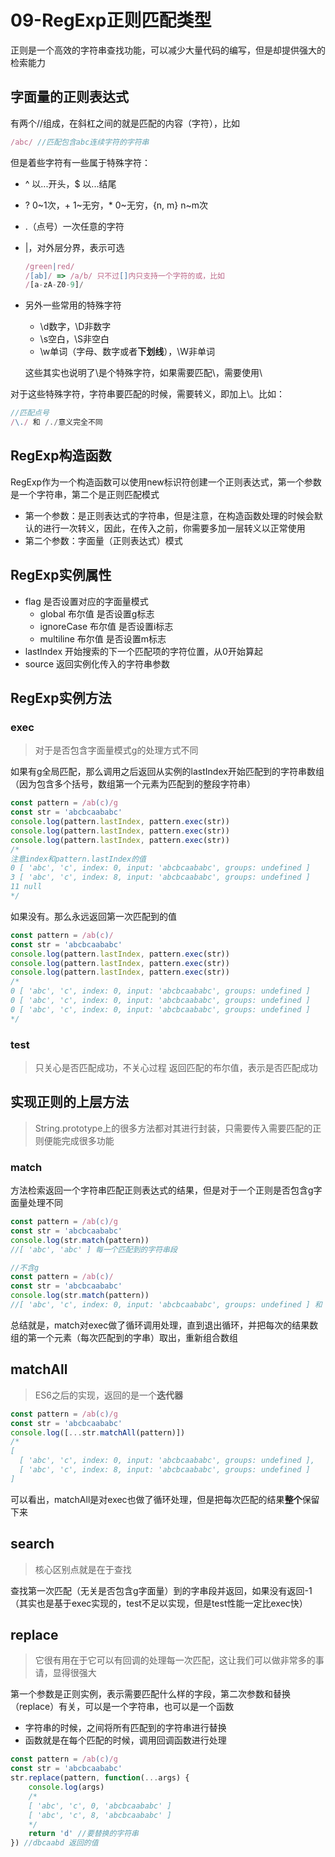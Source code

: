 # 09-RegExp正则匹配类型
正则是一个高效的字符串查找功能，可以减少大量代码的编写，但是却提供强大的检索能力

## 字面量的正则表达式
有两个//组成，在斜杠之间的就是匹配的内容（字符），比如
```javascript
/abc/ //匹配包含abc连续字符的字符串
```
但是着些字符有一些属于特殊字符：
- ^ 以...开头，$ 以...结尾
- ? 0~1次，+ 1~无穷，* 0~无穷，{n, m} n~m次
- .（点号）一次任意的字符
- |，对外层分界，表示可选
    ```javascript
    /green|red/
    /[ab]/ => /a/b/ 只不过[]内只支持一个字符的或，比如
    /[a-zA-Z0-9]/
    ```
- 另外一些常用的特殊字符
    - \d数字，\D非数字
    - \s空白，\S非空白
    - \w单词（字母、数字或者**下划线**），\W非单词
    
    这些其实也说明了\是个特殊字符，如果需要匹配\，需要使用\\

对于这些特殊字符，字符串要匹配的时候，需要转义，即加上\。比如：
```javascript
//匹配点号
/\./ 和 /./意义完全不同
```

## RegExp构造函数
RegExp作为一个构造函数可以使用new标识符创建一个正则表达式，第一个参数是一个字符串，第二个是正则匹配模式
- 第一个参数：是正则表达式的字符串，但是注意，在构造函数处理的时候会默认的进行一次转义，因此，在传入之前，你需要多加一层转义以正常使用
- 第二个参数：字面量（正则表达式）模式

## RegExp实例属性
- flag 是否设置对应的字面量模式
    - global 布尔值 是否设置g标志
    - ignoreCase 布尔值 是否设置i标志
    - multiline 布尔值 是否设置m标志
- lastIndex 开始搜索的下一个匹配项的字符位置，从0开始算起
- source 返回实例化传入的字符串参数


## RegExp实例方法

### exec
> 对于是否包含字面量模式g的处理方式不同

如果有g全局匹配，那么调用之后返回从实例的lastIndex开始匹配到的字符串数组（因为包含多个括号，数组第一个元素为匹配到的整段字符串）
```javascript
const pattern = /ab(c)/g
const str = 'abcbcaababc'
console.log(pattern.lastIndex, pattern.exec(str))
console.log(pattern.lastIndex, pattern.exec(str))
console.log(pattern.lastIndex, pattern.exec(str))
/*
注意index和pattern.lastIndex的值
0 [ 'abc', 'c', index: 0, input: 'abcbcaababc', groups: undefined ]
3 [ 'abc', 'c', index: 8, input: 'abcbcaababc', groups: undefined ]
11 null
*/
```
如果没有。那么永远返回第一次匹配到的值
```javascript
const pattern = /ab(c)/
const str = 'abcbcaababc'
console.log(pattern.lastIndex, pattern.exec(str))
console.log(pattern.lastIndex, pattern.exec(str))
console.log(pattern.lastIndex, pattern.exec(str))
/*
0 [ 'abc', 'c', index: 0, input: 'abcbcaababc', groups: undefined ]
0 [ 'abc', 'c', index: 0, input: 'abcbcaababc', groups: undefined ]
0 [ 'abc', 'c', index: 0, input: 'abcbcaababc', groups: undefined ]
*/
```

### test
> 只关心是否匹配成功，不关心过程
返回匹配的布尔值，表示是否匹配成功

## 实现正则的上层方法
> String.prototype上的很多方法都对其进行封装，只需要传入需要匹配的正则便能完成很多功能

### match
方法检索返回一个字符串匹配正则表达式的结果，但是对于一个正则是否包含g字面量处理不同
```javascript
const pattern = /ab(c)/g
const str = 'abcbcaababc'
console.log(str.match(pattern))
//[ 'abc', 'abc' ] 每一个匹配到的字符串段

//不含g
const pattern = /ab(c)/
const str = 'abcbcaababc'
console.log(str.match(pattern))
//[ 'abc', 'c', index: 0, input: 'abcbcaababc', groups: undefined ] 和 exec的结果一致
```
总结就是，match对exec做了循环调用处理，直到退出循环，并把每次的结果数组的第一个元素（每次匹配到的字串）取出，重新组合数组

## matchAll
> ES6之后的实现，返回的是一个**迭代器**
```javascript
const pattern = /ab(c)/g
const str = 'abcbcaababc'
console.log([...str.matchAll(pattern)])
/*
[
  [ 'abc', 'c', index: 0, input: 'abcbcaababc', groups: undefined ],
  [ 'abc', 'c', index: 8, input: 'abcbcaababc', groups: undefined ]
]
```
可以看出，matchAll是对exec也做了循环处理，但是把每次匹配的结果**整个**保留下来

## search
> 核心区别点就是在于查找

查找第一次匹配（无关是否包含g字面量）到的字串段并返回，如果没有返回-1
（其实也是基于exec实现的，test不足以实现，但是test性能一定比exec快）

## replace
> 它很有用在于它可以有回调的处理每一次匹配，这让我们可以做非常多的事请，显得很强大

第一个参数是正则实例，表示需要匹配什么样的字段，第二次参数和替换（replace）有关，可以是一个字符串，也可以是一个函数
- 字符串的时候，之间将所有匹配到的字符串进行替换
- 函数就是在每个匹配的时候，调用回调函数进行处理

```javascript
const pattern = /ab(c)/g
const str = 'abcbcaababc'
str.replace(pattern, function(...args) {
    console.log(args)
    /*
    [ 'abc', 'c', 0, 'abcbcaababc' ]
    [ 'abc', 'c', 8, 'abcbcaababc' ]
    */
    return 'd' //要替换的字符串
}) //dbcaabd 返回的值
```